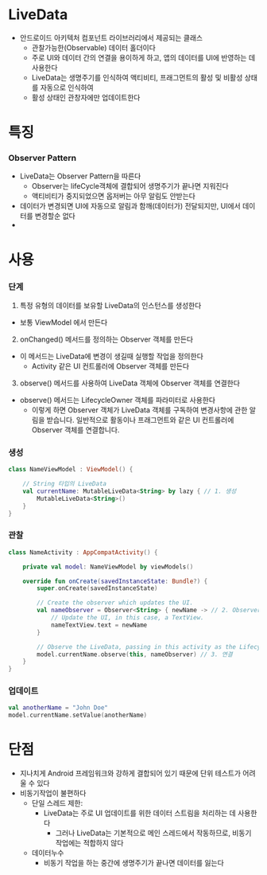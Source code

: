 # LiveData

- 안드로이드 아키텍처 컴포넌트 라이브러리에서 제공되는 클래스
    - 관찰가능한(Observable) 데이터 홀더이다
    - 주로 UI와 데이터 간의 연결을 용이하게 하고, 앱의 데이터를 UI에 반영하는 데 사용한다
    - LiveData는 생명주기를 인식하여 액티비티, 프래그먼트의 활성 및 비활성 상태를 자동으로 인식하여
    - 활성 상태인 관창자에만 업데이트한다

# 특징

### Observer Pattern

- LiveData는 Observer Pattern을 따른다
    - Observer는 lifeCycle객체에 결합되어 생명주기가 끝나면 지워진다
    - 액티비티가 중지되었으면 옵저버는 아무 알림도 안받는다
- 데이터가 변경되면 UI에 자동으로 알림과 함깨(데이터가) 전달되지만, UI에서 데이터를 변경할순 없다
- 

# 사용

### 단계

1. 특정 유형의 데이터를 보유할 LiveData의 인스턴스를 생성한다

- 보통 ViewModel 에서 만든다

2. onChanged() 메서드를 정의하는 Observer 객체를 만든다

- 이 메서드는 LiveData에 변경이 생길때 실행할 작업을 정의한다
    - Activity 같은 UI 컨트롤러에 Observer 객체를 만든다

3. observe() 메서드를 사용하여 LiveData 객체에 Observer 객체를 연결한다

- observe() 메서드는 LifecycleOwner 객체를 파라미터로 사용한다
    - 이렇게 하면 Observer 객체가 LiveData 객체를 구독하여 변경사항에 관한 알림을 받습니다. 일반적으로 활동이나 프래그먼트와 같은 UI 컨트롤러에
      Observer 객체를 연결합니다.

### 생성

```kotlin
class NameViewModel : ViewModel() {

    // String 타입의 LiveData 
    val currentName: MutableLiveData<String> by lazy { // 1. 생성
        MutableLiveData<String>()
    }
}
```

### 관찰

```kotlin
class NameActivity : AppCompatActivity() {

    private val model: NameViewModel by viewModels()

    override fun onCreate(savedInstanceState: Bundle?) {
        super.onCreate(savedInstanceState)

        // Create the observer which updates the UI.
        val nameObserver = Observer<String> { newName -> // 2. Observer 생성
            // Update the UI, in this case, a TextView.
            nameTextView.text = newName
        }

        // Observe the LiveData, passing in this activity as the LifecycleOwner and the observer.
        model.currentName.observe(this, nameObserver) // 3. 연결
    }
}
```

### 업데이트

```kotlin
val anotherName = "John Doe"
model.currentName.setValue(anotherName)
```

# 단점

- 지나치게 Android 프레임워크와 강하게 결합되어 있기 때문에 단위 테스트가 어려울 수 있다
- 비동기작업이 불편하다
  - 단일 스레드 제한: 
    - LiveData는 주로 UI 업데이트를 위한 데이터 스트림을 처리하는 데 사용한다
      - 그러나 LiveData는 기본적으로 메인 스레드에서 작동하므로, 비동기 작업에는 적합하지 않다
  - 데이터누수
    - 비동기 작업을 하는 중간에 생명주기가 끝나면 데이터를 잃는다
